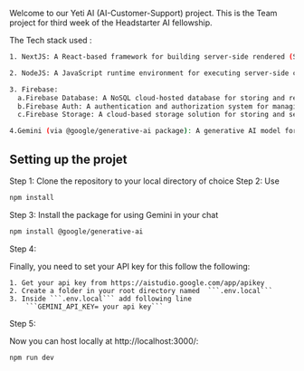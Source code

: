 Welcome to our Yeti AI (AI-Customer-Support) project. This is the Team project for third week of the Headstarter AI fellowship.

The Tech stack used :

```bash
1. NextJS: A React-based framework for building server-side rendered (SSR) and statically generated websites and applications.

2. NodeJS: A JavaScript runtime environment for executing server-side code.

3. Firebase:
  a.Firebase Database: A NoSQL cloud-hosted database for storing and retrieving  data.
  b.Firebase Auth: A authentication and authorization system for managing user identities.
  c.Firebase Storage: A cloud-based storage solution for storing and serving files(Image).

4.Gemini (via @google/generative-ai package): A generative AI model for chatbots and conversational interfaces(gemini-1.5-pro Model).

```

## Setting up the projet

Step 1: Clone the repository to your local directory of choice
Step 2: Use 
```bash
npm install
```
Step 3: Install the package for using Gemini in your chat
```bash
npm install @google/generative-ai
```
Step 4: 

Finally, you need to set your API key for this follow the following:


    1. Get your api key from https://aistudio.google.com/app/apikey
    2. Create a folder in your root directory named  ```.env.local```
    3. Inside ```.env.local``` add following line
        ```GEMINI_API_KEY= your api key```

Step 5:

Now you can host locally at http://localhost:3000/:

```bash
npm run dev
```




